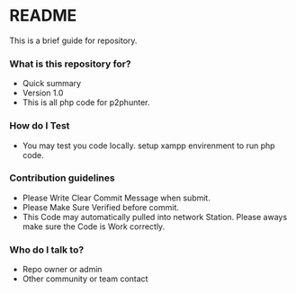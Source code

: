 # README #

This is a brief guide for repository.
### What is this repository for? ###

* Quick summary
* Version 1.0
* This is all php code for p2phunter. 

### How do I Test ###

* You may test you code locally. setup xampp envirenment to run php code. 

### Contribution guidelines ###

* Please Write Clear Commit Message when submit.
* Please Make Sure Verified before commit.
* This Code may automatically pulled into network Station. Please aways make sure the Code is Work correctly.

### Who do I talk to? ###

* Repo owner or admin
* Other community or team contact
